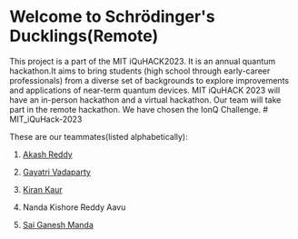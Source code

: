 <b><h1>Welcome to Schrödinger's Ducklings(Remote)</h1></b>

This project is a part of the MIT iQuHACK2023. It is an annual quantum hackathon.It aims to bring students (high school through early-career professionals) from a diverse set of backgrounds to explore improvements and applications of near-term quantum devices. MIT iQuHACK 2023 will have an in-person hackathon and a virtual hackathon. Our team will take part in the remote hackathon. We have chosen the IonQ Challenge. # MIT_iQuHack-2023

These are our teammates(listed alphabetically):
1. [Akash Reddy](https://github.com/Akash6300)

2. [Gayatri Vadaparty](https://github.com/GayatriVadaparty)

3. [Kiran Kaur](https://github.com/KyranKaur)

4. Nanda Kishore Reddy Aavu

5. [Sai Ganesh Manda](https://github.com/mvsg2)

